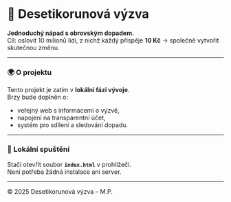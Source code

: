 # 💛 Desetikorunová výzva

**Jednoduchý nápad s obrovským dopadem.**  
Cíl: oslovit 10 milionů lidí, z nichž každý přispěje **10 Kč** → společně vytvořit skutečnou změnu.

---

### 🌍 O projektu
Tento projekt je zatím v **lokální fázi vývoje**.  
Brzy bude doplněn o:
- veřejný web s informacemi o výzvě,  
- napojení na transparentní účet,  
- systém pro sdílení a sledování dopadu.

---

### 🧩 Lokální spuštění
Stačí otevřít soubor **`index.html`** v prohlížeči.  
Není potřeba žádná instalace ani server.

---

© 2025 Desetikorunová výzva – M.P.
